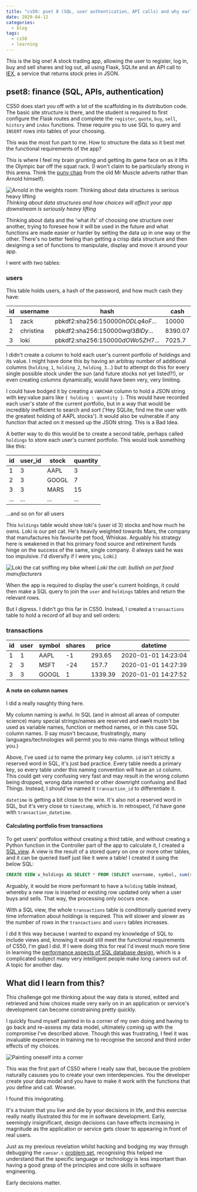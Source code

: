 ```yaml
---
title: "cs50: pset 8 (SQL, user authentication, API calls) and why early decisions matter"
date: 2020-04-12
categories:
  - blog
tags:
  - cs50
  - learning
---
```


This is the big one! A stock trading app, allowing the user to register, log in, buy and sell shares and log out, all using Flask, SQLite and an API call to [IEX](https://iexcloud.io/docs/api/), a service that returns stock pries in JSON.

<!--more-->

## pset8: finance (SQL, APIs, authentication)

CS50 does start you off with a lot of the scaffolding in its distribution code. The basic site structure is there, and the student is required to first configure the Flask routes and complete the `register`, `quote`, `buy`, `sell`, `history` and `index` functions. These require you to use SQL to query and `INSERT` rows into tables of your choosing.

This was the most fun part to me. How to structure the data so it best met the functional requirements of the app?

This is where I feel my brain grunting and getting its game face on as it lifts the Olympic bar off the squat rack. (I won't claim to be particularly strong in this arena. Think the [puny chap](https://www.youtube.com/watch?v=QJlvLl-eXU0) from the old Mr Muscle adverts rather than Arnold himself).

![Arnold in the weights room: Thinking about data structures is serious heavy lifting](/assets/images/arnie.jpg)
_Thinking about data structures and how choices will affect your app downstream is seriously heavy lifting_

Thinking about data and the 'what ifs' of choosing one structure over another, trying to foresee how it will be used in the future and what functions are made easier or harder by setting the data up in one way or the other. There's no better feeling than getting a crisp data structure and then designing a set of functions to manipulate, display and move it around your app.

I went with two tables:

### users

This table holds users, a hash of the password, and how much cash they have:

| id  | username  | hash                              | cash    |
| --- | --------- | --------------------------------- | ------- |
| 1   | zack      | pbkdf2:sha256:150000$hODLq4oF$... | 10000   |
| 2   | christina | pbkdf2:sha256:150000$wqI3BlDy$... | 8390.07 |
| 3   | loki      | pbkdf2:sha256:150000$dOWo5ZH7$... | 7025.7  |

I didn't create a column to hold each user's current portfolio of holdings and its value. I might have done this by having an arbitray number of additional columns (`holding_1`, `holding_2`, `holding_3`...) but to attempt do this for every single possible stock under the sun (and future stocks not yet listed?!), or even creating columns dynamically, would have been very, very limiting.

I could have bodged it by creating a `VARCHAR` column to hold a JSON string with key:value pairs like `{ holding : quantity }`. This would have recorded each user's state of the current portfolio, but in a way that would be incredibly inefficient to search and sort ('Hey SQLite, find me the user with the greatest holding of AAPL stocks'). It would also be vulnerable if any function that acted on it messed up the JSON string. This is a Bad Idea.

A better way to do this would be to create a second table, perhaps called `holdings` to store each user's current portfolio. This would look something like this:

| id  | user_id | stock | quantity |
| --- | ------- | ----- | -------- |
| 1   | 3       | AAPL  | 3        |
| 2   | 3       | GOOGL | 7        |
| 3   | 3       | MARS  | 15       |
| ... | ...     | ...   | ...      |

...and so on for all users

This `holdings` table would show loki's (user id 3) stocks and how much he owns. Loki is our pet cat. He's heavily weighted towards Mars, the company that manufactures his favourite pet food, Whiskas. Arguably his strategy here is weakened in that his primary food source and retirement funds hinge on the success of the same, single company. (I always said he was too impulsive. I'd diversify if I were you, Loki.)

![Loki the cat sniffing my bike wheel](/assets/images/loki.jpg)
_Loki the cat: bullish on pet food manufacturers_

When the app is required to display the user's current holdings, it could then make a SQL query to join the `user` and `holdings` tables and return the relevant rows.

But I digress. I didn't go this far in CS50. Instead, I created a `transactions` table to hold a record of all buy and sell orders:

### transactions

| id  | user | symbol | shares | price   | datetime            |
| --- | ---- | ------ | ------ | ------- | ------------------- |
| 1   | 1    | AAPL   | -1     | 293.65  | 2020-01-01 14:23:04 |
| 2   | 3    | MSFT   | -24    | 157.7   | 2020-01-01 14:27:39 |
| 3   | 3    | GOOGL  | 1      | 1339.39 | 2020-01-01 14:27:52 |

#### A note on column names

I did a really naughty thing here.

My column naming is awful. In SQL (and in almost all areas of computer science) many special strings/names are reserved and ~~can't~~ mustn't be used as variable names, function or method names, or in this case SQL column names. (I say musn't because, frustratingly, many languages/technologies will permit you to mis-name things without telling you.)

Above, I've used `id` to name the primary key column. `id` isn't strictly a reserved word in SQL, it's just bad practice. Every table needs a primary key, so every table under this naming convention will have an `id` column. This could get very confusing very fast and may result in the wrong column being dropped, wrong data inserted or other downright confusing and Bad Things. Instead, I should've named it `transaction_id` to differentiate it.

`datetime` is getting a bit close to the wire. It's also not a reserved word in SQL, but it's very close to `timestamp`, which is. In retrospect, I'd have gone with `transaction_datetime`.

#### Calculating portfolio from transactions

To get users' portfolios without creating a third table, and without creating a Python function in the Controller part of the app to calculate it, I created a [SQL view](<https://en.wikipedia.org/wiki/View_(SQL)>). A view is the result of a stored query on one or more other tables, and it can be queried itself just like it were a table! I created it using the below SQL:

```sql
CREATE VIEW v_holdings AS SELECT * FROM (SELECT username, symbol, sum(shares) AS shares FROM v_transactions GROUP BY symbol, username) WHERE shares != 0
```

Arguably, it would be more performant to have a `holding` table instead, whereby a new row is inserted or existing row updated only when a user buys and sells. That way, the processing only occurs once.

With a SQL view, the whole `transactions` table is conditionally queried every time information about holdings is required. This will slower and slower as the number of rows in the `transactions` and `users` tables increases.

I did it this way because I wanted to expand my knowledge of SQL to include views and, knowing it would still meet the functional requirements of CS50, I'm glad I did. If I were doing this for real I'd invest much more time in learning the [performance aspects of SQL database design](https://www.sqlshack.com/query-optimization-techniques-in-sql-server-database-design-and-architecture/), which is a complicated subject many very intelligent people make long careers out of. A topic for another day.

## What did I learn from this?

This challenge got me thinking about the way data is stored, edited and retrieved and how choices made very early on in an application or service's development can become constraining pretty quickly.

I quickly found myself painted in to a corner of my own doing and having to go back and re-assess my data model, ultimately coming up with the compromise I've described above. Though this was frustrating, I feel it was invaluable experience in training me to recognise the second and third order effects of my choices.

![Painting oneself into a corner](/assets/images/paintintoacorner.gif)

This was the first part of CS50 where I really saw that, because the problem naturally casuses you to create your own interdepencies. _You_ the developer create your data model and you have to make it work with the functions that _you_ define and call. Wowser.

I found this invigorating.

It's a truism that you live and die by your decisions in life, and this exercise really neatly illustrated this for me in software development. Early, seemingly insignificant, design decisions can have effects increasing in magnitude as the application or service gets closer to appearing in front of real users.

Just as my previous revelation whilst hacking and bodging my way through debugging the `caesar.c` [problem set](http://localhost:4000/blog/cs50_week_2_review/#debugging-properly), recognising this helped me understand that the specific language or technology is less important than having a good grasp of the principles and core skills in software engineering.

Early decisions matter.
